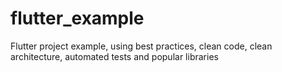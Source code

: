 # flutter_example
Flutter project example, using best practices, clean code, clean architecture, automated tests and popular libraries

